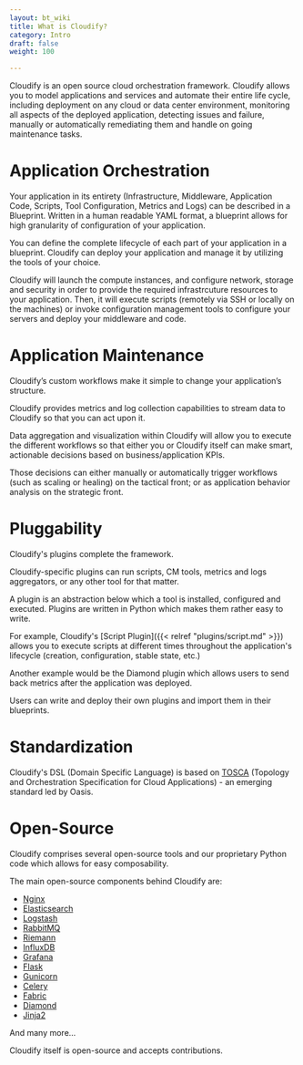 ```yaml
---
layout: bt_wiki
title: What is Cloudify?
category: Intro
draft: false
weight: 100

---
```


Cloudify is an open source cloud orchestration framework. Cloudify allows you to model applications and services and automate their entire life cycle, including deployment on any cloud or data center environment, monitoring all aspects of the deployed application, detecting issues and failure, manually or automatically remediating them and handle on going maintenance tasks.


# Application Orchestration

Your application in its entirety (Infrastructure, Middleware, Application Code, Scripts, Tool Configuration, Metrics and Logs) can be described in a Blueprint.
Written in a human readable YAML format, a blueprint allows for high granularity of configuration of your application.

You can define the complete lifecycle of each part of your application in a blueprint. Cloudify can deploy your application and manage it by utilizing the tools of your choice.

Cloudify will launch the compute instances, and configure network, storage and security in order to provide the required infrastrcuture resources to your application.
Then, it will execute scripts (remotely via SSH or locally on the machines) or invoke configuration management tools to configure your servers and deploy your middleware and code.

# Application Maintenance

Cloudify’s custom workflows make it simple to change your application’s structure.

Cloudify provides metrics and log collection capabilities to stream data to Cloudify so that you can act upon it.

Data aggregation and visualization within Cloudify will allow you to execute the different workflows so that either you or Cloudify itself can make smart, actionable decisions based on business/application KPIs.

Those decisions can either manually or automatically trigger workflows (such as scaling or healing) on the tactical front; or as application behavior analysis on the strategic front.


# Pluggability

Cloudify's plugins complete the framework.

Cloudify-specific plugins can run scripts, CM tools, metrics and logs aggregators, or any other tool for that matter.

A plugin is an abstraction below which a tool is installed, configured and executed. Plugins are written in Python which makes them rather easy to write.

For example, Cloudify's [Script Plugin]({{< relref "plugins/script.md" >}}) allows you to execute scripts at different times throughout the application's lifecycle (creation, configuration, stable state, etc.)

Another example would be the Diamond plugin which allows users to send back metrics after the application was deployed.

Users can write and deploy their own plugins and import them in their blueprints.

# Standardization

Cloudify's DSL (Domain Specific Language) is based on [TOSCA](https://www.oasis-open.org/committees/tc_home.php?wg_abbrev=tosca) (Topology and Orchestration Specification for Cloud Applications) - an emerging standard led by Oasis.


# Open-Source

Cloudify comprises several open-source tools and our proprietary Python code which allows for easy composability.

The main open-source components behind Cloudify are:

* [Nginx](http://nginx.com/)
* [Elasticsearch](https://www.elastic.co/products/elasticsearch)
* [Logstash](https://www.elastic.co/products/logstash)
* [RabbitMQ](http://www.rabbitmq.com/)
* [Riemann](http://riemann.io/)
* [InfluxDB](http://influxdb.com/)
* [Grafana](http://grafana.org/)
* [Flask](http://flask.pocoo.org/)
* [Gunicorn](http://gunicorn.org/)
* [Celery](http://www.celeryproject.org/)
* [Fabric](http://www.fabfile.org/)
* [Diamond](https://github.com/python-diamond/Diamond)
* [Jinja2](http://jinja.pocoo.org/docs/dev/)

And many more...

Cloudify itself is open-source and accepts contributions.
